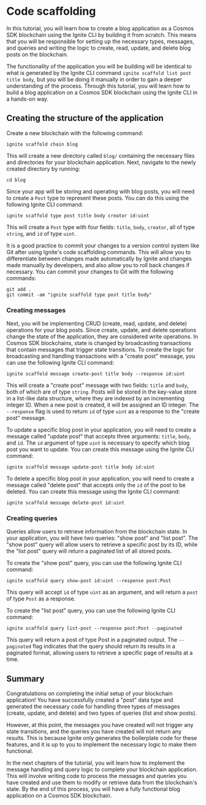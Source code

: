 # Code scaffolding

In this tutorial, you will learn how to create a blog application as a Cosmos
SDK blockchain using the Ignite CLI by building it from scratch. This means that
you will be responsible for setting up the necessary types, messages, and
queries and writing the logic to create, read, update, and delete blog posts on
the blockchain.

The functionality of the application you will be building will be identical to
what is generated by the Ignite CLI command `ignite scaffold list post title
body`, but you will be doing it manually in order to gain a deeper understanding
of the process. Through this tutorial, you will learn how to build a blog
application on a Cosmos SDK blockchain using the Ignite CLI in a hands-on way.

## Creating the structure of the application

Create a new blockchain with the following command:

```
ignite scaffold chain blog
```

This will create a new directory called `blog/` containing the necessary files
and directories for your blockchain application. Next, navigate to the newly
created directory by running:

```
cd blog
```

Since your app will be storing and operating with blog posts, you will need to
create a `Post` type to represent these posts. You can do this using the
following Ignite CLI command:

```
ignite scaffold type post title body creator id:uint
```

This will create a `Post` type with four fields: `title`, `body`, `creator`, all
of type `string`, and `id` of type `uint`.

It is a good practice to commit your changes to a version control system like
Git after using Ignite's code scaffolding commands. This will allow you to
differentiate between changes made automatically by Ignite and changes made
manually by developers, and also allow you to roll back changes if necessary.
You can commit your changes to Git with the following commands:

```
git add .
git commit -am "ignite scaffold type post title body"
```

### Creating messages

Next, you will be implementing CRUD (create, read, update, and delete)
operations for your blog posts. Since create, update, and delete operations
change the state of the application, they are considered write operations. In
Cosmos SDK blockchains, state is changed by broadcasting transactions that
contain messages that trigger state transitions. To create the logic for
broadcasting and handling transactions with a "create post" message, you can use
the following Ignite CLI command:

```
ignite scaffold message create-post title body --response id:uint
```

This will create a "create post" message with two fields: `title` and `body`,
both of which are of type `string`. Posts will be stored in the key-value store
in a list-like data structure, where they are indexed by an incrementing integer
ID. When a new post is created, it will be assigned an ID integer. The
`--response` flag is used to return `id` of type `uint` as a response to the
"create post" message.

To update a specific blog post in your application, you will need to create a
message called "update post" that accepts three arguments: `title`, `body`, and
`id`. The `id` argument of type `uint` is necessary to specify which blog post
you want to update. You can create this message using the Ignite CLI command:

```
ignite scaffold message update-post title body id:uint
```

To delete a specific blog post in your application, you will need to create a
message called "delete post" that accepts only the `id` of the post to be
deleted. You can create this message using the Ignite CLI command:

```
ignite scaffold message delete-post id:uint
```

### Creating queries

Queries allow users to retrieve information from the blockchain state. In your
application, you will have two queries: "show post" and "list post". The "show
post" query will allow users to retrieve a specific post by its ID, while the
"list post" query will return a paginated list of all stored posts.

To create the "show post" query, you can use the following Ignite CLI command:

```
ignite scaffold query show-post id:uint --response post:Post
```

This query will accept `id` of type `uint` as an argument, and will return a
`post` of type `Post` as a response.

To create the "list post" query, you can use the following Ignite CLI command:

```
ignite scaffold query list-post --response post:Post --paginated
```

This query will return a post of type Post in a paginated output. The
`--paginated` flag indicates that the query should return its results in a
paginated format, allowing users to retrieve a specific page of results at a
time.

## Summary

Congratulations on completing the initial setup of your blockchain application!
You have successfully created a "post" data type and generated the necessary
code for handling three types of messages (create, update, and delete) and two
types of queries (list and show posts).

However, at this point, the messages you have created will not trigger any state
transitions, and the queries you have created will not return any results. This
is because Ignite only generates the boilerplate code for these features, and it
is up to you to implement the necessary logic to make them functional.

In the next chapters of the tutorial, you will learn how to implement the
message handling and query logic to complete your blockchain application. This
will involve writing code to process the messages and queries you have created
and use them to modify or retrieve data from the blockchain's state. By the end
of this process, you will have a fully functional blog application on a Cosmos
SDK blockchain.